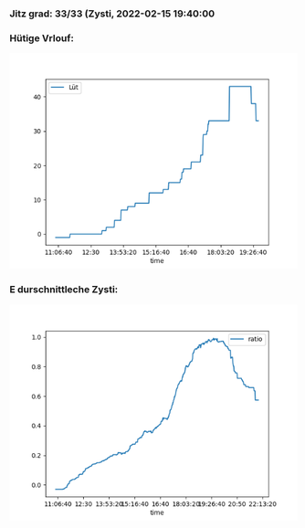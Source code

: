 ### Jitz grad: 33/33 (Zysti, 2022-02-15 19:40:00

### Hütige Vrlouf:
![Graph](Today.png)

### E durschnittleche Zysti:
![Graph](Zysti.png)